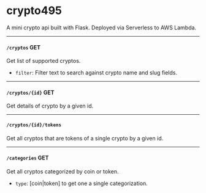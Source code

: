 # crypto495
A mini crypto api built with Flask. Deployed via Serverless to AWS Lambda.


---
#### `/cryptos` GET
Get list of supported cryptos.
- `filter`: Filter text to search against crypto name and slug fields.
---
#### `/cryptos/{id}` GET
Get details of crypto by a given id.

---
#### `/cryptos/{id}/tokens`
Get all cryptos that are tokens of a single crypto by a given id.

---
#### `/categories` GET
Get all cryptos categorized by coin or token.
- `type`: [coin|token] to get one a single categorization.


